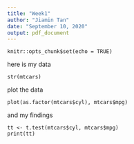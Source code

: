 ```yaml
---
title: "Week1"
author: "Jiamin Tan"
date: "September 10, 2020"
output: pdf_document
---
```


```{r setup, include=FALSE}
knitr::opts_chunk$set(echo = TRUE)
```

here is my data

```{r mtcars}
str(mtcars)
```

plot the data

```{r plot}
plot(as.factor(mtcars$cyl), mtcars$mpg)
```

and my findings

```{r ttest}
tt <- t.test(mtcars$cyl, mtcars$mpg)
print(tt)
```